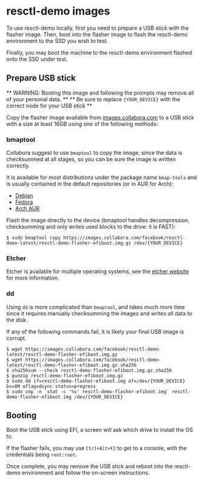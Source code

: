 # resctl-demo images

To use resctl-demo locally, first you need to prepare a USB stick with the
flasher image. Then, boot into the flasher image to flash the resctl-demo
environment to the SSD you wish to test.

Finally, you may boot the machine to the resctl-demo environment flashed onto
the SSD under test.


## Prepare USB stick
** WARNING: Booting this image and following the prompts may remove all of your personal data. **
** Be sure to replace `{YOUR_DEVICE}` with the correct node for your USB stick **

Copy the flasher image available from [images.collabora.com](https://images.collabora.com/facebook/)
to a USB stick with a size at least 16GB using one of the following methods:


### bmaptool

Collabora suggest to use `bmaptool` to copy the image, since the data is checksummed
at all stages, so you can be sure the image is written correctly.

It is available for most distributions under the package name `bmap-tools` and
is usually contained in the default repositories (or in AUR for Arch):

  - [Debian](https://packages.debian.org/stable/bmap-tools)
  - [Fedora](https://src.fedoraproject.org/rpms/bmap-tools)
  - [Arch AUR](https://aur.archlinux.org/packages/bmap-tools)


Flash the image directly to the device (bmaptool handles decompression, checksumming
and only writes used blocks to the drive: it is FAST):

    $ sudo bmaptool copy https://images.collabora.com/facebook/resctl-demo-latest/resctl-demo-flasher-efiboot.img.gz /dev/{YOUR_DEVICE}


### Etcher

Etcher is available for multiple operating systems, see the [etcher website](https://www.balena.io/etcher/)
for more information.


### dd

Using `dd` is more complicated than `bmaptool`, and takes much more time since
it requires manually checksumming the images and writes all data to the disk.

If any of the following commands fail, it is likely your final USB image is corrupt.

    $ wget https://images.collabora.com/facebook/resctl-demo-latest/resctl-demo-flasher-efiboot.img.gz
    $ wget https://images.collabora.com/facebook/resctl-demo-latest/resctl-demo-flasher-efiboot.img.gz.sha256
    $ sha256sum --check resctl-demo-flasher-efiboot.img.gz.sha256
    $ gunzip resctl-demo-flasher-efiboot.img.gz
    $ sudo dd if=resctl-demo-flasher-efiboot.img of=/dev/{YOUR_DEVICE} bs=8M oflag=dsync status=progress
    $ sudo cmp -n `stat -c '%s' resctl-demo-flasher-efiboot.img` resctl-demo-flasher-efiboot.img /dev/{YOUR_DEVICE}


## Booting 

Boot the USB stick using EFI, a screen will ask which drive to install the OS to.

If the flasher fails, you may use `Ctrl+Alt+F2` to get to a console, with the
credentials being `root:root`.

Once complete, you may remove the USB stick and reboot into the resctl-demo
environment and follow the on-screen instructions.
